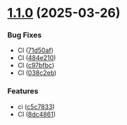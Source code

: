 # [1.1.0](https://github.com/atdetquizan/nation-code-lib/compare/v1.0.4...v1.1.0) (2025-03-26)


### Bug Fixes

* CI ([71d50af](https://github.com/atdetquizan/nation-code-lib/commit/71d50af5488ab26b2e9abcedf384e568795f53fb))
* CI ([484e210](https://github.com/atdetquizan/nation-code-lib/commit/484e2108ef80584f10d3791bd95291237d4efd5d))
* CI ([c97bfbc](https://github.com/atdetquizan/nation-code-lib/commit/c97bfbc2263a8787d24f123cdefd29de51535cc3))
* CI ([038c2eb](https://github.com/atdetquizan/nation-code-lib/commit/038c2ebad37ecdc16676499a0b1a72f81d40fc89))


### Features

* ci ([c5c7833](https://github.com/atdetquizan/nation-code-lib/commit/c5c78334f39cdc7039bfeb937c3c7100b17debe0))
* CI ([8dc4861](https://github.com/atdetquizan/nation-code-lib/commit/8dc4861b148a4192e7c5baf87ee8e569b5f52f41))

